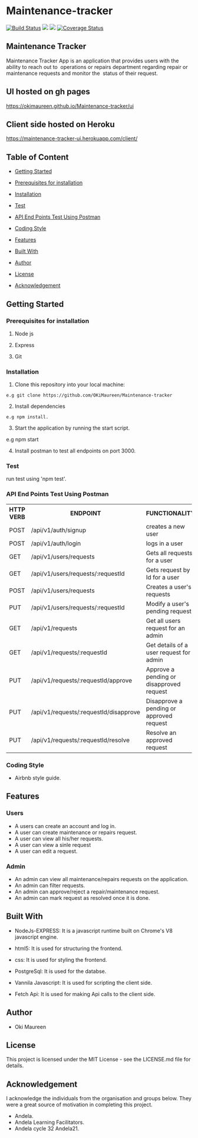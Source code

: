 # Maintenance-tracker
[![Build Status](https://travis-ci.org/OKiMaureen/Maintenance-tracker.svg?branch=develop)](https://travis-ci.org/OKiMaureen/Maintenance-tracker)
<a href="https://codeclimate.com/github/OKiMaureen/Maintenance-tracker/maintainability"><img src="https://api.codeclimate.com/v1/badges/225b5d371a7731f835b7/maintainability" /></a>
<a href="https://codeclimate.com/github/OKiMaureen/Maintenance-tracker/test_coverage"><img src="https://api.codeclimate.com/v1/badges/225b5d371a7731f835b7/test_coverage" /></a>
[![Coverage Status](https://coveralls.io/repos/github/OKiMaureen/Maintenance-tracker/badge.svg?branch=ft-signup-157973703)](https://coveralls.io/github/OKiMaureen/Maintenance-tracker?branch=ft-signup-157973703)


## Maintenance Tracker
Maintenance Tracker App is an application that provides users with the ability to reach out to  operations or repairs department regarding repair or maintenance requests and monitor the  status of their request. 

## UI hosted on gh pages
https://okimaureen.github.io/Maintenance-tracker/ui

## Client side hosted on Heroku
https://maintenance-tracker-ui.herokuapp.com/client/


## Table of Content
 * [Getting Started](#getting-started)

 * [Prerequisites for installation](#Prerequisites)
 
 * [Installation](#installation)

 * [Test](#test)
 
 * [ API End Points Test Using Postman](#api-end-points)

 * [Coding Style](#coding-style)
 
 * [Features](#features)
 
 * [Built With](#built-with)
 
 * [Author](#author)

 * [License](#lincense)

 * [Acknowledgement](#acknowledgement)

## Getting Started


### Prerequisites for installation
1. Node js

2. Express

3. Git


### Installation

1. Clone this repository into your local machine:
```
e.g git clone https://github.com/OKiMaureen/Maintenance-tracker
```
2. Install dependencies 
```
e.g npm install.
```
3. Start the application by running the start script.

e.g npm start

4. Install postman to test all endpoints on port 3000.


### Test
run test using 'npm test'.

### API End Points Test Using Postman

<table>
<tr><th>HTTP VERB</th><th>ENDPOINT</th><th>FUNCTIONALITY</th></tr>

<tr><td>POST</td> <td>/api/v1/auth/signup</td>  <td>creates  a new user</td></tr>

<tr><td>POST</td> <td>/api/v1/auth/login</td>  <td>logs in a user</td></tr>

<tr><td>GET</td> <td>/api/v1/users/requests</td>  <td>Gets all requests for a user</td></tr>

<tr><td>GET</td> <td>/api/v1/users/requests/:requestId</td>  <td>Gets request by Id for a user</td></tr>

<tr><td>POST</td> <td>/api/v1/users/requests</td> <td> Creates a user's requests</td></tr>

<tr><td>PUT</td> <td>/api/v1/users/requests/:requestId</td> <td>Modify a user's pending request</td></tr>

<tr><td>GET</td> <td>/api/v1/requests</td> <td>Get all users request for an admin</td></tr>

<tr><td>GET</td> <td>/api/v1/requests/:requestId</td> <td>Get details of a user request for admin</td></tr>

<tr><td>PUT</td> <td>/api/v1/requests/:requestId/approve</td> <td>Approve a pending or disapproved request</td></tr>

<tr><td>PUT</td> <td>/api/v1/requests/:requestId/disapprove</td> <td>Disapprove a pending or approved request</td></tr>

<tr><td>PUT</td> <td>/api/v1/requests/:requestId/resolve</td> <td>Resolve an approved request</td></tr>
</table>


### Coding Style
* Airbnb style guide. 

## Features

### Users
 * A users can create an account and log in.
 * A user can create maintenance or repairs request.
 * A user can view all his/her requests.
 * A user can view a sinle request
 * A user can edit a request. 

 

### Admin
 * An admin can view all maintenance/repairs requests on the application.
 * An admin can filter requests.
 * An admin can approve/reject a repair/maintenance request.    
 * An admin can mark request as resolved once it is done.

## Built With

* NodeJs-EXPRESS: It is a javascript runtime built on Chrome's V8 javascript engine.

* html5: It is used for structuring the frontend.

* css: It is used for styling the frontend.

* PostgreSql: It is used for the databse.

* Vannila Javascript: It is used for scripting the client side.

* Fetch Api: It is used for making Api calls to the client side.

## Author
* Oki Maureen

## License
This project is licensed under the MIT License - see the LICENSE.md file for details.


## Acknowledgement
I acknowledge the individuals from the organisation and groups below. They were a great source of motivation in completing this project.
* Andela.
* Andela Learning Facilitators.
* Andela cycle 32 Andela21.
